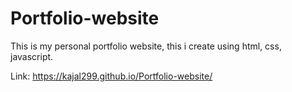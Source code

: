 # Portfolio-website
 This is my personal portfolio website, this i create using html, css, javascript.

 Link: https://kajal299.github.io/Portfolio-website/
